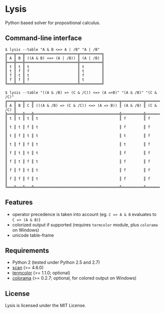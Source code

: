 # Lysis

Python based solver for propositional calculus.

## Command-line interface

```
$ lysis --table "A & B <=> A | /B" "A | /B"
╔═══╦═══╦════════════════════════╦══════════╗
║ A ║ B ║ ((A & B) <=> (A | /B)) ║ (A | /B) ║
╠═══╬═══╬════════════════════════╬══════════╣
║ t ║ t ║ t                      ║ t        ║
║ t ║ f ║ f                      ║ t        ║
║ f ║ t ║ t                      ║ f        ║
║ f ║ f ║ f                      ║ t        ║
╚═══╩═══╩════════════════════════╩══════════╝
```

```
$ lysis --table "((A & /B) => (C & /C)) <=> (A =>B)" "(A & /B)" "(C & /C)"
╔═══╦═══╦═══╦═══════════════════════════════════════╦══════════╦══════════╗
║ A ║ B ║ C ║ (((A & /B) => (C & /C)) <=> (A => B)) ║ (A & /B) ║ (C & /C) ║
╠═══╬═══╬═══╬═══════════════════════════════════════╬══════════╬══════════╣
║ t ║ t ║ t ║ t                                     ║ f        ║ f        ║
║ t ║ t ║ f ║ t                                     ║ f        ║ f        ║
║ t ║ f ║ t ║ t                                     ║ t        ║ f        ║
║ t ║ f ║ f ║ t                                     ║ t        ║ f        ║
║ f ║ t ║ t ║ t                                     ║ f        ║ f        ║
║ f ║ t ║ f ║ t                                     ║ f        ║ f        ║
║ f ║ f ║ t ║ t                                     ║ f        ║ f        ║
║ f ║ f ║ f ║ t                                     ║ f        ║ f        ║
╚═══╩═══╩═══╩═══════════════════════════════════════╩══════════╩══════════╝
```

## Features

- operator precedence is taken into account (eg. `C => A & B` evaluates to `C => (A & B)`)
- colorized output if supported (requires `termcolor` module, plus `colorama` on Windows)
- unicode table-frame

## Requirements

- Python 2 (tested under Python 2.5 and 2.7)
- [scan](https://github.com/NiklasRosenstein/scan) (>= 4.6.0)
- [termcolor](https://pypi.python.org/pypi/termcolor) (>= 1.1.0; optional)
- [colorama](https://pypi.python.org/pypi/colorama) (>= 0.2.7; optional, for colored output on Windows)

## License

Lysis is licensed under the MIT License.
